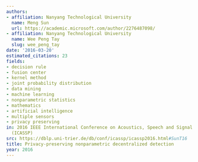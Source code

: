 ```yaml
---
authors:
- affiliation: Nanyang Technological University
  name: Meng Sun
  url: https://academic.microsoft.com/author/2276487098/
- affiliation: Nanyang Technological University
  name: Wee Peng Tay
  slug: wee_peng_tay
date: '2016-03-20'
estimated_citations: 23
fields:
- decision rule
- fusion center
- kernel method
- joint probability distribution
- data mining
- machine learning
- nonparametric statistics
- mathematics
- artificial intelligence
- multiple sensors
- privacy preserving
in: 2016 IEEE International Conference on Acoustics, Speech and Signal Processing
  (ICASSP)
src: https://dblp.uni-trier.de/db/conf/icassp/icassp2016.html#SunT16
title: Privacy-preserving nonparametric decentralized detection
year: 2016
---
```

